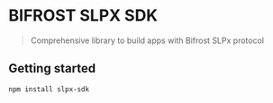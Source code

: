 # BIFROST SLPX SDK
> Comprehensive library to build apps with Bifrost SLPx protocol

## Getting started

```shell
npm install slpx-sdk
```
